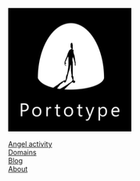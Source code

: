 <img src="documents/brand/logo-vertical-white-on-black.jpg" alt="portotype-logo" width="50%"/>

[Angel activity](/documents/angel/)  
[Domains](/documents/domains/)  
[Blog](https://patife.com)  
[About](/documents/about)  
